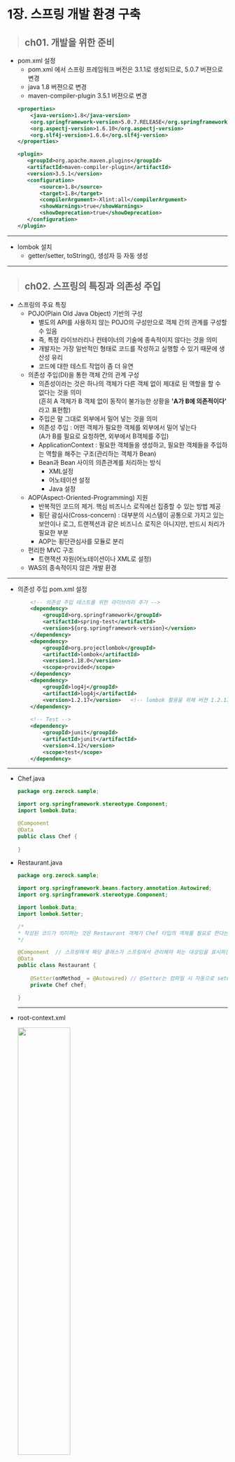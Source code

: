 # 1장. 스프링 개발 환경 구축
>## ch01. 개발을 위한 준비
- pom.xml 설정
    - pom.xml 에서 스프링 프레임워크 버전은 3.1.1로 생성되므로, 5.0.7 버젼으로 변경
    - java 1.8 버젼으로 변경
    - maven-compiler-plugin 3.5.1 버젼으로 변경
    ```xml
    <properties>
		<java-version>1.8</java-version>
		<org.springframework-version>5.0.7.RELEASE</org.springframework-version>
		<org.aspectj-version>1.6.10</org.aspectj-version>
		<org.slf4j-version>1.6.6</org.slf4j-version>
	</properties>
    ```
     ```xml
     <plugin>
        <groupId>org.apache.maven.plugins</groupId>
        <artifactId>maven-compiler-plugin</artifactId>
        <version>3.5.1</version>
        <configuration>
            <source>1.8</source>
            <target>1.8</target>
            <compilerArgument>-Xlint:all</compilerArgument>
            <showWarnings>true</showWarnings>
            <showDeprecation>true</showDeprecation>
        </configuration>
    </plugin>
    ```
-----------------
- lombok 설치
    - getter/setter, toString(), 생성자 등 자동 생성
------------
>## ch02. 스프링의 특징과 의존성 주입
- 스프링의 주요 특징
    - POJO(Plain Old Java Object) 기반의 구성
        - 별도의 API를 사용하지 않는 POJO의 구성만으로 객체 간의 관계를 구성할 수 있음
        - 즉, 특정 라이브러리나 컨테이너의 기술에 종속적이지 않다는 것을 의미
        - 개발자는 가장 일반적인 형태로 코드를 작성하고 실행할 수 있기 때문에 생산성 유리
        - 코드에 대한 테스트 작업이 좀 더 유연
    - 의존성 주입(DI)을 통한 객체 간의 관계 구성
        - 의존성이라는 것은 하나의 객체가 다른 객체 없이 제대로 된 역할을 할 수 없다는 것을 의미<br>
        (흔히 A 객체가 B 객체 없이 동작이 불가능한 상황을 <strong>'A가 B에 의존적이다'</strong> 라고 표현함)
        - 주입은 말 그대로 외부에서 밀어 넣는 것을 의미
        - 의존성 주입 : 어떤 객체가 필요한 객체를 외부에서 밀어 넣는다<br>
        (A가 B를 필요로 요청하면, 외부에서 B객체를 주입)
        - ApplicationContext : 필요한 객체들을 생성하고, 필요한 객체들을 주입하는 역할을 해주는 구조(관리하는 객체가 Bean)
        - Bean과 Bean 사이의 의존관계를 처리하는 방식
            - XML설정
            - 어노테이션 설정
            - Java 설정
    - AOP(Aspect-Oriented-Programming) 지원
        - 반복적인 코드의 제거. 핵심 비즈니스 로직에선 집중할 수 있는 방법 제공
        - 횡단 괌심사(Cross-concern) : 대부분의 시스템이 공통으로 가지고 있는 보안이나 로그, 트랜젝션과 같은 비즈니스 로직은 아니지만, 반드시 처리가 필요한 부분
        - AOP는 횡단관심사를 모듈로 분리
    - 편리한 MVC 구조
        - 트랜잭션 자원(어노테이션이나 XML로 설정)
    - WAS의 종속적이지 않은 개발 환경
-----------
- 의존성 주입 pom.xml 설정
    ```xml
        <!-- 의존성 주입 테스트를 위한 라이브러리 추가 -->
		<dependency>
			<groupId>org.springframework</groupId>
			<artifactId>spring-test</artifactId>
			<version>${org.springframework-version}</version>
		</dependency>
		<dependency>
			<groupId>org.projectlombok</groupId>
			<artifactId>lombok</artifactId>
			<version>1.18.0</version>
			<scope>provided</scope>
		</dependency>
		<dependency>
			<groupId>log4j</groupId>
			<artifactId>log4j</artifactId>
			<version>1.2.17</version>   <!-- lombok 활용을 위해 버젼 1.2.17 사용 -->
		</dependency>
		
		<!-- Test -->
		<dependency>
			<groupId>junit</groupId>
			<artifactId>junit</artifactId>
			<version>4.12</version>
			<scope>test</scope>
		</dependency>        
    ```
-----------------
- Chef.java
    ```java
    package org.zerock.sample;

    import org.springframework.stereotype.Component;
    import lombok.Data;

    @Component
    @Data
    public class Chef {
        
    }
    ```
- Restaurant.java
    ```java
    package org.zerock.sample;

    import org.springframework.beans.factory.annotation.Autowired;
    import org.springframework.stereotype.Component;

    import lombok.Data;
    import lombok.Setter;

    /*
    * 작성된 코드가 의미하는 것은 Restaurant 객체가 Chef 타입의 객체를 필요로 한다는 상황
    */

    @Component	// 스프링에게 해당 클래스가 스프링에서 관리해야 하는 대상임을 표시하는 어노테이
    @Data
    public class Restaurant {
        
        @Setter(onMethod_ = @Autowired)	// @Setter는 컴파일 시 자동으로 setChef를 생성
        private Chef chef;

    }
    ```
    ---------------------------
- root-context.xml

    <img width="50%" src="./img/1_2.png">

    ```xml
        <?xml version="1.0" encoding="UTF-8"?>
        <beans xmlns="http://www.springframework.org/schema/beans"
            xmlns:xsi="http://www.w3.org/2001/XMLSchema-instance"
            xmlns:context="http://www.springframework.org/schema/context"
            xsi:schemaLocation="http://www.springframework.org/schema/beans https://www.springframework.org/schema/beans/spring-beans.xsd
                http://www.springframework.org/schema/context http://www.springframework.org/schema/context/spring-context-4.3.xsd">
            
            <!-- Root Context: defines shared resources visible to all other web components -->
            
            <context:component-scan base-package="org.zerock.sample"></context:component-scan>
                
        </beans>
   
    ```
- Beans Graph에 추가된 것을 확인

    <img width="50%" src="./img/1_3.png">
------------------------
- JAVA 설정을 이용하여 의존성 주입
- RootConfig.java
    ```java
    package org.zerock.config;

    import org.springframework.context.annotation.Configuration;
    import org.springframework.context.annotation.ComponentScan;

    @Configuration
    @ComponentScan(basePackages= {"org.zerock.sample"})
    public class RootConfig {

    }
    ```
---------------------------
- 스프링 동작 시
    - 메모리 영역을 만듦(Context), 스프링에서는 ApplicationContext라는 이름으로 만들어짐
    - root-context.xml 파일 확인(객체를 생성하고 관리해야 하는 객체들에 대한 설정)
        - \<context:component-scan>태그의 내용을 통해 org.zerock.sample 패키지 스캔
        - 해당 패키지 중 @Component 어노테이션이 존재하는 클래스의 인스턴스를 생성<br>
        (ex) Restaurant 객체는 Chef 객체가 필요하다는 어노테이션(@Autowired) 설정이 있으므로, 스프링은 Chef 객체의 레퍼런스를 Restaurant 객체에 주입함

- 참고 요약
    - @Component
        - 해당 클래스가 스프링에서 객체로 만들어서 관리하는 대상임을 명시하는 어노테이션
        - @ComponenetScan을 통해 @Component가 있는 클래스들을 조사하면서 @Component가 존재하는 크래스들을 객체로 생성해서 빈으로 관리하게 됨
    - @Autowired
        - 스프링 내부에서 자신이 특정한 객체에 의존적이므로 자신에게 해당 타입의 빈을 주입해주라는 표시
        - @Autowired 어노테이션을 보고 스프링 내부에 관리되는 객체(들) 중에 적당한 것이 있는지를 확인하고, 자동으로 주입해 줌. 필요한 객체가 존재하지 않는다면 에러 발생
-------------
>## ch03. 스프링과 Oracle Database 연동
- ojdbc8.jar 빌드패스 추가 (java 1.8 버젼은 ojdbc8 사용)
- JDBC 테스트 코드
    - JDBCTests.java
    ```java
    package org.zerock.persistence;

    import static org.junit.Assert.fail;

    import java.sql.Connection;
    import java.sql.DriverManager;

    import org.junit.Test;

    import lombok.extern.log4j.Log4j;

    @Log4j
    public class JDBCTests {
        static {
            try {
                Class.forName("oracle.jdbc.driver.OracleDriver");
            } catch(Exception e) {
                e.printStackTrace();
            }
        }

        @Test
        public void testConnection() {
            try(Connection con = DriverManager.getConnection("jdbc:oracle:thin:@tongracle.cnsqtfo00xiq.ap-northeast-2.rds.amazonaws.com:1521:orcl","book_ex","book_ex")) {
                log.info(con);
            }catch(Exception e) {
                fail(e.getMessage());
            }
        }
    }
    ```
- 커넥션 풀 설정
    - 일반적으로 여러 명의 사용자가 동시에 처리해야 하는 웹 어플리케이션의 경우 데이터베이스 연결을 이용할 때는 <strong>커넥션 풀(Connection Pool)</strong>을 이용하므로, 스프링에 등록 권장
    - Java에서는 DataSource 인터페이스를 통해 커넥션 풀을 사용함
    - DataSource : 매번 데이터베이스와 연결하는 방식이 아닌, 미리 연결을 맺어주고 반환하는 구조(성능 향상)
    - 현재 예제는 HikariCP 라이브러리 사용 (다른 라이브러리로는 spring-jdbc등이 있음)
- pom.xml
    ```xml
    <dependency>
        <groupId>com.zaxxer</groupId>
        <artifactId>HikariCP</artifactId>	<!-- DataSource 라이브러리 -->
        <version>2.7.4</version>
    </dependency>
    ```

- root-context.xml
    ```xml
    <?xml version="1.0" encoding="UTF-8"?>
    <beans xmlns="http://www.springframework.org/schema/beans"
        xmlns:xsi="http://www.w3.org/2001/XMLSchema-instance"
        xmlns:context="http://www.springframework.org/schema/context"
        xsi:schemaLocation="http://www.springframework.org/schema/beans https://www.springframework.org/schema/beans/spring-beans.xsd
            http://www.springframework.org/schema/context http://www.springframework.org/schema/context/spring-context-4.3.xsd">
        
        <!-- Root Context: defines shared resources visible to all other web components -->
        <!-- <bean id="hikariConfig" class="com.zaxxer.hikari.HikariConfig">
            <property name="driverClassName" value="oracle.jdbc.driver.OracleDriver"></property>
            <property name="jdbcUrl" value="jdbc:oracle:thin:@tongracle.cnsqtfo00xiq.ap-northeast-2.rds.amazonaws.com:1521:orcl"></property>
            <property name="username" value="book_ex"></property>
            <property name="password" value="book_ex"></property>
        </bean> -->
        
        <!-- HikariCP configuration -->
        <!-- <bean id="dataSource" class="com.zaxxer.hikari.HikariDataSource" destroy-method="close">
            <constructor-arg ref="hikariConfig" />
        </bean> -->
        
        <!-- HikariCP configuration 
             책 예제를 따라하니 에러발생해서 변경함-->
        <bean id="dataSource" class="com.zaxxer.hikari.HikariDataSource" destroy-method="close">
            <property name="driverClassName" value="oracle.jdbc.driver.OracleDriver"></property>
            <property name="jdbcUrl" value="jdbc:oracle:thin:@tongracle.cnsqtfo00xiq.ap-northeast-2.rds.amazonaws.com:1521:orcl"></property>
            <property name="username" value="book_ex"></property>
            <property name="password" value="book_ex"></property>
        </bean>
        
        <context:component-scan base-package="org.zerock.sample"></context:component-scan>
            
    </beans>
    ```

- RootConfig.java   (자바설정 버젼)
    ```java
    package org.zerock.config;

    import org.springframework.context.annotation.Configuration;
    import org.springframework.context.annotation.ComponentScan;

    import javax.sql.DataSource;

    import org.springframework.context.annotation.Bean;
    import org.springframework.context.annotation.ComponentScan;
    import org.springframework.context.annotation.Configuration;

    import com.zaxxer.hikari.HikariConfig;
    import com.zaxxer.hikari.HikariDataSource;

    @Configuration
    @ComponentScan(basePackages= {"org.zerock.sample"})
    public class RootConfig {
        @Bean
        public DataSource dataSource() {
            HikariConfig hikariConfig = new HikariConfig();
    //	    hikariConfig.setDriverClassName("oracle.jdbc.driver.OracleDriver");
    //	    hikariConfig.setJdbcUrl("jdbc:oracle:thin:@localhost:1521:XE");

            hikariConfig.setDriverClassName("oracle.jdbc.driver.OracleDriver");
            hikariConfig.setJdbcUrl("jdbc:oracle:thin:@tongracle.cnsqtfo00xiq.ap-northeast-2.rds.amazonaws.com:1521:orcl");

            hikariConfig.setUsername("book_ex");
            hikariConfig.setPassword("book_ex");

            HikariDataSource dataSource = new HikariDataSource(hikariConfig);

            return dataSource;
        }
    }
    ```

- DataSourceTests.java
    ```java
    package org.zerock.persistence;

    import static org.junit.Assert.fail;

    import java.sql.Connection;

    import javax.sql.DataSource;

    import org.junit.Test;
    import org.junit.runner.RunWith;
    import org.springframework.beans.factory.annotation.Autowired;
    import org.springframework.test.context.ContextConfiguration;
    import org.springframework.test.context.junit4.SpringJUnit4ClassRunner;

    import lombok.Setter;
    import lombok.extern.log4j.Log4j;

    @RunWith(SpringJUnit4ClassRunner.class)
    @ContextConfiguration("file:src/main/webapp/WEB-INF/spring/root-context.xml")
    /*
    * JAVA 설정을 사용하는 경우
    * @ContextConfiguration(classes = {RootConfig.class})
    */
    @Log4j
    public class DataSourceTests {
        @Setter(onMethod_= {@Autowired})
        private DataSource dataSource;
        
        @Test
        public void testConnection() {
            try(Connection con = dataSource.getConnection()){
                log.info(con);
            }catch(Exception e) {
                fail(e.getMessage());
            }
        }
    }
    ```
---------
>## ch04. MyBatis의 스프링 연동
- MyBatis의 장점
    - 자동으로 Connection close() 가능
    - MyBatis 내부적으로 PreparedStatement 처리
    - #{prop}와 같이 속성을 지정하면 내부적으로 자동 처리
    - 리턴 타입을 지정하는 경우 자동으로 객체 생성 및 ResultSet 처리
    - 기존의 SQL을 그대로 활용 가능
    - 진입장벽이 낮음
-----------------
- MyBatis 라이브러리 추가
    - pom.xml
    ```xml
    <!-- mybatis 라이브러리 추가 -->
    <!-- https://mvnrepository.com/artifact/org.mybatis/mybatis -->
    <dependency>
        <groupId>org.mybatis</groupId>
        <artifactId>mybatis</artifactId>
        <version>3.4.6</version>
    </dependency>
    <!-- https://mvnrepository.com/artifact/org.mybatis/mybatis-spring -->
    <dependency>
        <groupId>org.mybatis</groupId>
        <artifactId>mybatis-spring</artifactId>
        <version>1.3.2</version>
    </dependency>
    <dependency>
        <groupId>org.springframework</groupId>
        <artifactId>spring-tx</artifactId>
        <version>${org.springframework-version}</version>
    </dependency>
    <dependency>
        <groupId>org.springframework</groupId>
        <artifactId>spring-jdbc</artifactId>
        <version>${org.springframework-version}</version>
    </dependency>
    ```
- SQLSessionFactory
    - SQLSession을 통해 Connection을 생성하거나 원하는 SQL을 전달하고, 결과를 리턴 받는 구조로 작성하게 됨
    - root-context.xml
    ```xml
    <bean id="sqlSessionFactory" class="org.mybatis.spring.SqlSessionFactoryBean">
		<property name="dataSource" ref="dataSource"></property>
	</bean>
    ```
- Mapper
    - SQLSessionFactory를 이용해서 코드를 작성해도 직접 Connection을 얻어서 JDBC 코딩이 가능하지만 좀 더 편하게 사용하기 위해 Mapper 사용
    - SQL을 어떻게 처리할 것인지 별도의 설정을 분리해 주고, 자동으로 처리되는 방식 이용
    - 즉, SQL과 그에 대한 처리를 지정하는 역할을 함
    - Spring을 이용하는 경우에는 Mapper를 XML과 인터페이스 + 어노테이션의 형태로 작성 가능
-------------
- Mapper 인터페이스
    - TimeMapper.java
    ```java
    package org.zerock.mapper;

    import org.apache.ibatis.annotations.Select;

    public interface TimeMapper {

        @Select("SELECT sysdate FROM dual")
        public String getTime();

    }
    ```
    - MyBatis가 동작할 때 Mapper를 인식할 수 있도록 설정
    - root-context.xml
    
        <img width="50%" src="./img/1_4.png">
    
    ```xml
	<mybatis-spring:scan base-package="org.zerock.mapper"/>
    ```
    - TimeMapperTests.java
    ```java
    package org.zerock.persistence;

    import org.junit.Test;
    import org.junit.runner.RunWith;
    import org.springframework.beans.factory.annotation.Autowired;
    import org.springframework.test.context.ContextConfiguration;
    import org.springframework.test.context.junit4.SpringJUnit4ClassRunner;
    import org.zerock.mapper.TimeMapper;

    import lombok.Setter;
    import lombok.extern.log4j.Log4j;

    @RunWith(SpringJUnit4ClassRunner.class)
    @ContextConfiguration("file:src/main/webapp/WEB-INF/spring/root-context.xml")
    /*
    * JAVA 설정의 경우
    * @ContextConfiguration(classes = {org.zerock.config.RootConfig.class})
    */
    @Log4j
    public class TimeMapperTests {
        @Setter(onMethod_ = @Autowired)
        private TimeMapper timeMapper;
        
        @Test
        public void testGetTime() {
            log.info(timeMapper.getClass().getName());
            log.info(timeMapper.getTime());
        }
    }
    ```
------------
- XML 매퍼와 같이 쓰기
    - MyBatis를 이용해서 SQL을 처리할 때 어노테이션을 이용하는 방식이 압도적으로 편리함
    - 하지만, SQL이 복잡하거나 길어지는 경우 XML을 이용하는 방식을 권장
    - Mapper 인터페이스와 XML 파일의 이름을 동일하게 하는 것이 가독성에 좋음
- id 속성과 메서드의 이름과 동일하게, resultType은 인터페이스에 선언된 메서드의 리턴 타입과 동일하게 작성
- TimeMapper.xml
    ```xml
    <?xml version="1.0" encoding="UTF-8"?>
    <!DOCTYPE mapper PUBLIC "-//mybatis.org//DTD Mapper 3.0//EN" "http://mybatis.org/dtd/mybatis-3-mapper.dtd">
    <mapper namespace="org.zerock.mapper.TimeMapper">

        <select id="getTime2" resultType="string">
            SELECT SYSDATE FROM dual
        </select>
        
    </mapper>
    ```
- TimeMapperTests.java
    ```java
    package org.zerock.persistence;

    import org.junit.Test;
    import org.junit.runner.RunWith;
    import org.springframework.beans.factory.annotation.Autowired;
    import org.springframework.test.context.ContextConfiguration;
    import org.springframework.test.context.junit4.SpringJUnit4ClassRunner;
    import org.zerock.mapper.TimeMapper;

    import lombok.Setter;
    import lombok.extern.log4j.Log4j;

    @RunWith(SpringJUnit4ClassRunner.class)
    @ContextConfiguration("file:src/main/webapp/WEB-INF/spring/root-context.xml")
    /*
    * JAVA 설정의 경우
    * @ContextConfiguration(classes = {org.zerock.config.RootConfig.class})
    */
    @Log4j
    public class TimeMapperTests {
        @Setter(onMethod_ = @Autowired)
        private TimeMapper timeMapper;
        
        @Test
        public void testGetTime() {
            log.info("getTime2!!");
            log.info(timeMapper.getTime2());
        }
    }
    ```
-------------
- log4jdbc-log4j2 설정
    - pom.xml
    ```xml
    <!-- log4jdbc 설정 -->
    <!-- https://mvnrepository.com/artifact/org.bgee.log4jdbc-log4j2/log4jdbc-log4j2-jdbc4 -->
    <dependency>
        <groupId>org.bgee.log4jdbc-log4j2</groupId>
        <artifactId>log4jdbc-log4j2-jdbc4</artifactId>
        <version>1.16</version>
    </dependency>
    ```
    - log4jdbc.log4j2.properties
    ```properties
    log4jdbc.spylogdelegator.name=net.sf.log4jdbc.log.slf4j.Slf4jSpyLogDelegator
    ```
    - root-context.xml
    ```xml
    <bean id="dataSource" class="com.zaxxer.hikari.HikariDataSource" destroy-method="close">
	    <!-- <property name="driverClassName" value="oracle.jdbc.driver.OracleDriver"></property>
	    <property name="jdbcUrl" value="jdbc:oracle:thin:@tongracle.cnsqtfo00xiq.ap-northeast-2.rds.amazonaws.com:1521:orcl"></property> -->
	    <property name="driverClassName" value="net.sf.log4jdbc.sql.jdbcapi.DriverSpy"></property>
	    <property name="jdbcUrl" value="jdbc:log4jdbc:oracle:thin:@tongracle.cnsqtfo00xiq.ap-northeast-2.rds.amazonaws.com:1521:orcl"></property>
	    <property name="username" value="book_ex"></property>
		<property name="password" value="book_ex"></property>
	</bean>
    ```
    - 변경된 결과 확인

        <img width="90%" src="./img/1_5.png">

---------------
- 로그 레벨 설정
    - log4j.xml 에서 level value 설정